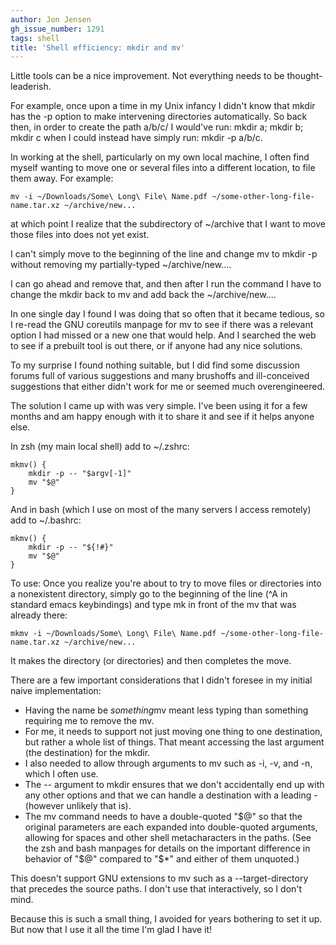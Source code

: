```yaml
---
author: Jon Jensen
gh_issue_number: 1291
tags: shell
title: 'Shell efficiency: mkdir and mv'
---
```


Little tools can be a nice improvement. Not everything needs to be thought-leaderish.

For example, once upon a time in my Unix infancy I didn't know that mkdir has the -p option to make intervening directories automatically. So back then, in order to create the path a/b/c/ I would've run: mkdir a; mkdir b; mkdir c when I could instead have simply run: mkdir -p a/b/c.

In working at the shell, particularly on my own local machine, I often find myself wanting to move one or several files into a different location, to file them away. For example:

```shell
mv -i ~/Downloads/Some\ Long\ File\ Name.pdf ~/some-other-long-file-name.tar.xz ~/archive/new...
```

at which point I realize that the subdirectory of ~/archive that I want to move those files into does not yet exist.

I can't simply move to the beginning of the line and change mv to mkdir -p without removing my partially-typed ~/archive/new....

I can go ahead and remove that, and then after I run the command I have to change the mkdir back to mv and add back the ~/archive/new....

In one single day I found I was doing that so often that it became tedious, so I re-read the GNU coreutils manpage for mv to see if there was a relevant option I had missed or a new one that would help. And I searched the web to see if a prebuilt tool is out there, or if anyone had any nice solutions.

To my surprise I found nothing suitable, but I did find some discussion forums full of various suggestions and many brushoffs and ill-conceived suggestions that either didn't work for me or seemed much overengineered.

The solution I came up with was very simple. I've been using it for a few months and am happy enough with it to share it and see if it helps anyone else.

In zsh (my main local shell) add to ~/.zshrc:

```shell
mkmv() {
    mkdir -p -- "$argv[-1]"
    mv "$@"
}
```

And in bash (which I use on most of the many servers I access remotely) add to ~/.bashrc:

```shell
mkmv() {
    mkdir -p -- "${!#}"
    mv "$@"
}
```

To use: Once you realize you're about to try to move files or directories into a nonexistent directory, simply go to the beginning of the line (^A in standard emacs keybindings) and type mk in front of the mv that was already there:

```shell
mkmv -i ~/Downloads/Some\ Long\ File\ Name.pdf ~/some-other-long-file-name.tar.xz ~/archive/new...
```

It makes the directory (or directories) and then completes the move.

There are a few important considerations that I didn't foresee in my initial naive implementation:

- Having the name be *something*mv meant less typing than something requiring me to remove the mv.
- For me, it needs to support not just moving one thing to one destination, but rather a whole list of things. That meant accessing the last argument (the destination) for the mkdir.
- I also needed to allow through arguments to mv such as -i, -v, and -n, which I often use.
- The -- argument to mkdir ensures that we don't accidentally end up with any other options and that we can handle a destination with a leading - (however unlikely that is).
- The mv command needs to have a double-quoted "$@" so that the original parameters are each expanded into double-quoted arguments, allowing for spaces and other shell metacharacters in the paths. (See the zsh and bash manpages for details on the important difference in behavior of "$@" compared to "$*" and either of them unquoted.)

This doesn't support GNU extensions to mv such as a --target-directory that precedes the source paths. I don't use that interactively, so I don't mind.

Because this is such a small thing, I avoided for years bothering to set it up. But now that I use it all the time I'm glad I have it!
